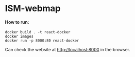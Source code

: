 # ISM-webmap

#### How to run:
```
docker build . -t react-docker
docker images
docker run -p 8000:80 react-docker
```
Can check the website at [http://localhost:8000](http://localhost:8000) in the browser.
